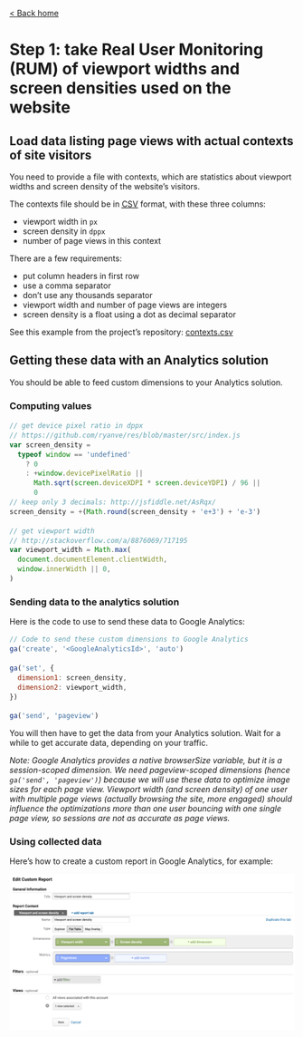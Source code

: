 [< Back home](/daltons/)

# Step 1: take Real User Monitoring (RUM) of viewport widths and screen densities used on the website

## Load data listing page views with actual contexts of site visitors

You need to provide a file with contexts, which are statistics about viewport widths and screen density of the website’s visitors.

The contexts file should be in [<abbr title="Coma-Separated Values">CSV</abbr>](https://en.wikipedia.org/wiki/Comma-separated_values) format, with these three columns:

- viewport width in `px`
- screen density in `dppx`
- number of page views in this context

There are a few requirements:

- put column headers in first row
- use a comma separator
- don’t use any thousands separator
- viewport width and number of page views are integers
- screen density is a float using a dot as decimal separator

See this example from the project’s repository: [contexts.csv](https://github.com/cleverage/daltons/blob/master/examples/simple/contexts.csv)

## Getting these data with an Analytics solution

You should be able to feed custom dimensions to your Analytics solution.

### Computing values

```javascript
// get device pixel ratio in dppx
// https://github.com/ryanve/res/blob/master/src/index.js
var screen_density =
  typeof window == 'undefined'
    ? 0
    : +window.devicePixelRatio ||
      Math.sqrt(screen.deviceXDPI * screen.deviceYDPI) / 96 ||
      0
// keep only 3 decimals: http://jsfiddle.net/AsRqx/
screen_density = +(Math.round(screen_density + 'e+3') + 'e-3')

// get viewport width
// http://stackoverflow.com/a/8876069/717195
var viewport_width = Math.max(
  document.documentElement.clientWidth,
  window.innerWidth || 0,
)
```

### Sending data to the analytics solution

Here is the code to use to send these data to Google Analytics:

```javascript
// Code to send these custom dimensions to Google Analytics
ga('create', '<GoogleAnalyticsId>', 'auto')

ga('set', {
  dimension1: screen_density,
  dimension2: viewport_width,
})

ga('send', 'pageview')
```

You will then have to get the data from your Analytics solution. Wait for a while to get accurate data, depending on your traffic.

*Note: Google Analytics provides a native browserSize variable, but it is a session-scoped dimension. We need pageview-scoped dimensions (hence `ga('send', 'pageview')`) because we will use these data to optimize image sizes for each page view. Viewport width (and screen density) of one user with multiple page views (actually browsing the site, more engaged) should influence the optimizations more than one user bouncing with one single page view, so sessions are not as accurate as page views.*

### Using collected data

Here’s how to create a custom report in Google Analytics, for example:

![Creating a custom report in Google Analytics](ga-custom-report.png)
